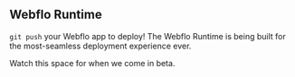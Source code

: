 ## Webflo Runtime

`git push` your Webflo app to deploy! The Webflo Runtime is being built for the most-seamless deployment experience ever.

Watch this space for when we come in beta.